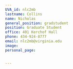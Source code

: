 ```yaml
---
UVA_id: nlc2mb
lastname: Collins
name: Nicholas
general_position: gradstudent
position: Graduate Student
office: 401 Kerchof Hall
phone: 434-924-8777
email: nlc2mb@virginia.edu
image:
personal_page:


---
```

